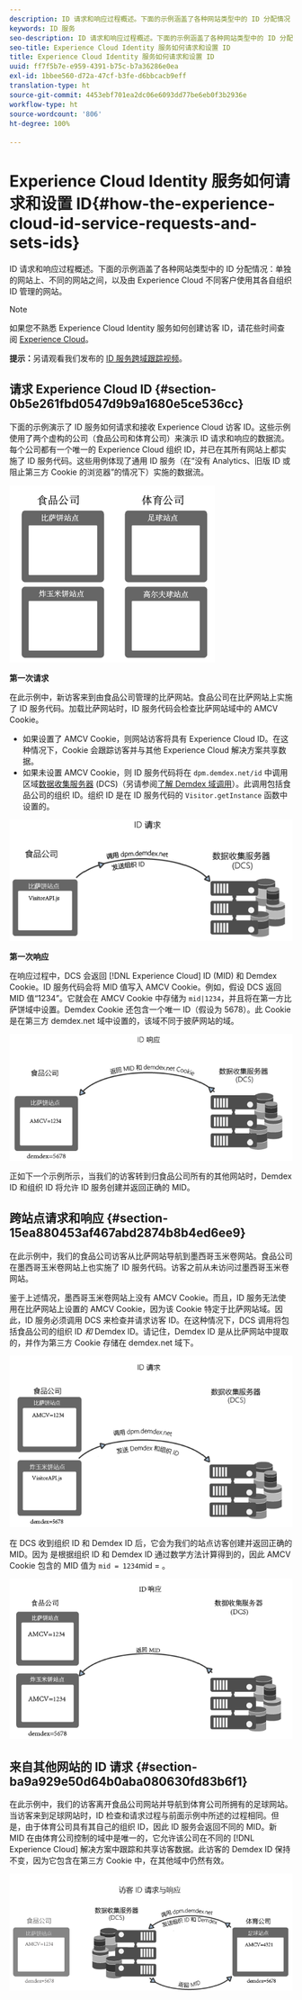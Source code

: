 ```yaml
---
description: ID 请求和响应过程概述。下面的示例涵盖了各种网站类型中的 ID 分配情况：单独的网站上、不同的网站之间，以及由 Experience Cloud 不同客户使用其各自组织 ID 管理的网站。
keywords: ID 服务
seo-description: ID 请求和响应过程概述。下面的示例涵盖了各种网站类型中的 ID 分配情况：单独的网站上、不同的网站之间，以及由 Experience Cloud 不同客户使用其各自组织 ID 管理的网站。
seo-title: Experience Cloud Identity 服务如何请求和设置 ID
title: Experience Cloud Identity 服务如何请求和设置 ID
uuid: ff7f5b7e-e959-4391-b75c-b7a36286e0ea
exl-id: 1bbee560-d72a-47cf-b3fe-d6bbcacb9eff
translation-type: ht
source-git-commit: 4453ebf701ea2dc06e6093dd77be6eb0f3b2936e
workflow-type: ht
source-wordcount: '806'
ht-degree: 100%

---
```


# Experience Cloud Identity 服务如何请求和设置 ID{#how-the-experience-cloud-id-service-requests-and-sets-ids}

ID 请求和响应过程概述。下面的示例涵盖了各种网站类型中的 ID 分配情况：单独的网站上、不同的网站之间，以及由 Experience Cloud 不同客户使用其各自组织 ID 管理的网站。

>[!NOTE]
>
>如果您不熟悉 Experience Cloud Identity 服务如何创建访客 ID，请花些时间查阅 [Experience Cloud](../introduction/cookies.md)。

**提示：**&#x200B;另请观看我们发布的 [ID 服务跨域跟踪视频](https://helpx.adobe.com/cn/marketing-cloud-core/kb/MCID/CrossDomain.html)。

## 请求 Experience Cloud ID {#section-0b5e261fbd0547d9b9a1680e5ce536cc}

下面的示例演示了 ID 服务如何请求和接收 Experience Cloud 访客 ID。这些示例使用了两个虚构的公司（食品公司和体育公司）来演示 ID 请求和响应的数据流。每个公司都有一个唯一的 Experience Cloud 组织 ID，并已在其所有网站上都实施了 ID 服务代码。这些用例体现了通用 ID 服务（在“没有 Analytics、旧版 ID 或阻止第三方 Cookie 的浏览器”的情况下）实施的数据流。

![](assets/sample_sites.png)

**第一次请求**

在此示例中，新访客来到由食品公司管理的比萨网站。食品公司在比萨网站上实施了 ID 服务代码。加载比萨网站时，ID 服务代码会检查比萨网站域中的 AMCV Cookie。

* 如果设置了 AMCV Cookie，则网站访客将具有 Experience Cloud ID。在这种情况下，Cookie 会跟踪访客并与其他 Experience Cloud 解决方案共享数据。
* 如果未设置 AMCV Cookie，则 ID 服务代码将在 `dpm.demdex.net/id` 中调用区域[数据收集服务器](https://docs.adobe.com/content/help/zh-Hans/analytics/technotes/rdc/regional-data-collection.html) (DCS)（另请参阅[了解 Demdex 域调用](https://docs.adobe.com/content/help/zh-Hans/audience-manager/user-guide/reference/demdex-calls.html)）。此调用包括食品公司的组织 ID。组织 ID 是在 ID 服务代码的 `Visitor.getInstance` 函数中设置的。

![](assets/request1.png)

**第一次响应**

在响应过程中，DCS 会返回 [!DNL Experience Cloud] ID (MID) 和 Demdex Cookie。ID 服务代码会将 MID 值写入 AMCV Cookie。例如，假设 DCS 返回 MID 值“1234”。它就会在 AMCV Cookie 中存储为 `mid|1234`，并且将在第一方比萨饼域中设置。Demdex Cookie 还包含一个唯一 ID（假设为 5678）。此 Cookie 是在第三方 demdex.net 域中设置的，该域不同于披萨网站的域。

![](assets/response1.png)

正如下一个示例所示，当我们的访客转到归食品公司所有的其他网站时，Demdex ID 和组织 ID 将允许 ID 服务创建并返回正确的 MID。

## 跨站点请求和响应 {#section-15ea880453af467abd2874b8b4ed6ee9}

在此示例中，我们的食品公司访客从比萨网站导航到墨西哥玉米卷网站。食品公司在墨西哥玉米卷网站上也实施了 ID 服务代码。访客之前从未访问过墨西哥玉米卷网站。

鉴于上述情况，墨西哥玉米卷网站上没有 AMCV Cookie。而且，ID 服务无法使用在比萨网站上设置的 AMCV Cookie，因为该 Cookie 特定于比萨网站域。因此，ID 服务必须调用 DCS 来检查并请求访客 ID。在这种情况下，DCS 调用将包括食品公司的组织 ID *和* Demdex ID。请记住，Demdex ID 是从比萨网站中提取的，并作为第三方 Cookie 存储在 demdex.net 域下。

![](assets/request2.png)

在 DCS 收到组织 ID 和 Demdex ID 后，它会为我们的站点访客创建并返回正确的 MID。因为 是根据组织 ID 和 Demdex ID 通过数学方法计算得到的，因此 AMCV Cookie 包含的 MID 值为 `mid = 1234`mid = 。

![](assets/response2.png)

## 来自其他网站的 ID 请求 {#section-ba9a929e50d64b0aba080630fd83b6f1}

在此示例中，我们的访客离开食品公司网站并导航到体育公司所拥有的足球网站。当访客来到足球网站时，ID 检查和请求过程与前面示例中所述的过程相同。但是，由于体育公司具有其自己的组织 ID，因此 ID 服务会返回不同的 MID。新 MID 在由体育公司控制的域中是唯一的，它允许该公司在不同的 [!DNL Experience Cloud] 解决方案中跟踪和共享访客数据。此访客的 Demdex ID 保持不变，因为它包含在第三方 Cookie 中，在其他域中仍然有效。

![](assets/req_resp.png)
